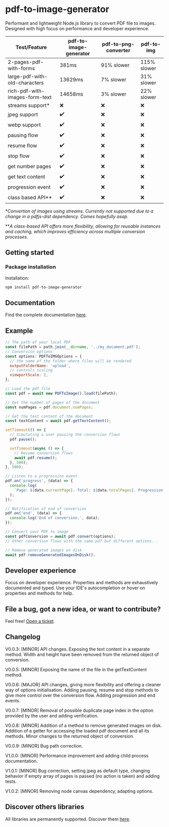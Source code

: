 # pdf-to-image-generator

Performant and lightweight Node.js library to convert PDF file to images. Designed with high focus on performance and developer experience.

| Test/Feature                   | pdf-to-image-generator | pdf-to-png-converter | pdf-to-img  |
| ------------------------------ | ---------------------- | -------------------- | ----------- |
| 2-pages-pdf-with-forms         | 381ms                  | 91% slower           | 115% slower |
| large-pdf-with-old-characters  | 13629ms                | 7% slower            | 31% slower  |
| rich-pdf-with-images-form-text | 14658ms                | 3% slower            | 22% slower  |
| streams support\*              | ❌                     | ❌                   | ❌          |
| jpeg support                   | ✔️                     | ❌                   | ❌          |
| webp support                   | ✔️                     | ❌                   | ❌          |
| pausing flow                   | ✔️                     | ❌                   | ❌          |
| resume flow                    | ✔️                     | ❌                   | ❌          |
| stop flow                      | ✔️                     | ❌                   | ❌          |
| get number pages               | ✔️                     | ❌                   | ❌          |
| get text content               | ✔️                     | ❌                   | ❌          |
| progression event              | ✔️                     | ❌                   | ❌          |
| class based API\*\*            | ✔️                     | ❌                   | ❌          |

\*_Convertion of images using streams. Currently not supported due to a change in a pdfjs-dist dependency. Comes hopefully asap._

\*\*_A class-based API offers more flexibility, allowing for reusable instances and caching, which improves efficiency across multiple conversion processes._

## Getting started

### Package installation

Installation:

```sh
npm install pdf-to-image-generator
```

## Documentation

Find the complete documentation [here](https://greenflag31.github.io/pdf-to-image-generator/).

## Example

```javascript
// The path of your local PDF
const filePath = path.join(__dirname, '../my_document.pdf');
// Conversion options
const options: PDFToIMGOptions = {
  // the name of the folder where files will be rendered
  outputFolderName: 'upload',
  // controls scaling
  viewportScale: 2,
};

// Load the pdf file
const pdf = await new PDFToImage().load(filePath);

// Get the number of pages of the document
const numPages = pdf.document.numPages;

// Get the text content of the document
const textContent = await pdf.getTextContent();

setTimeout(() => {
  // Simulating a user pausing the conversion flows
  pdf.pause();

  setTimeout(async () => {
    // Resume conversion flows
    await pdf.resume();
  }, 500);
}, 500);

// Listen to a progression event
pdf.on('progress', (data) => {
  console.log(
    `Page: ${data.currentPage}. Total: ${data.totalPages}. Progression: ${data.progress}%`
  );
});

// Notification of end of conversion
pdf.on('end', (data) => {
  console.log('End of conversion.', data);
});

// Convert your PDF to image
const pdfConversion = await pdf.convert(options);
// Other conversion flows with the same pdf but different options...

// Remove generated images on disk
await pdf.removeGeneratedImagesOnDisk();
```

## Developer experience

Focus on developer experience. Properties and methods are exhaustively documented and typed. Use your IDE's autocompletion or hover on properties and methods for help.

## File a bug, got a new idea, or want to contribute?

Feel free! [Open a ticket](https://github.com/GreenFlag31/pdf-to-image-generator/issues).

## Changelog

V0.0.3: [MINOR] API changes. Exposing the text content in a separate method. Width and height have been removed from the returned object of conversion.

V0.0.5: [MINOR] Exposing the name of the file in the getTextContent method.

V0.0.6: [MAJOR] API changes, giving more flexibility and offering a cleaner way of options initialisation. Adding pausing, resume and stop methods to give more control over the conversion flow. Adding progression and end events.

V0.0.7: [MINOR] Removal of possible duplicate page index in the option provided by the user and adding verification.

V0.0.8: [MINOR] Addition of a method to remove generated images on disk. Addition of a getter for accessing the loaded pdf document and all its methods. Minor changes to the returned object of conversion.

V0.0.9: [MINOR] Bug path correction.

V1.0.0: [MINOR] Performance improvement and adding child process documentation.

V1.0.1: [MINOR] Bug correction, setting jpeg as default type, changing behavior if empty array of pages is passed (no action is taken) and adding tests.

V1.0.2: [MINOR] Removing node canvas dependency, adapting options.

## Discover others libraries

All libraries are permanently supported. Discover them [here](https://www.npmjs.com/~greenflag31).

